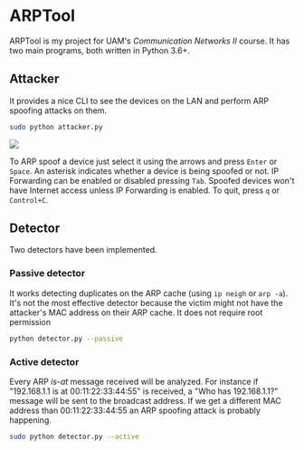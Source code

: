 # ARPTool
ARPTool is my project for UAM's *Communication Networks II* course. It has two main programs, both written in Python 3.6+.
## Attacker
It provides a nice CLI to see the devices on the LAN and perform ARP spoofing attacks on them.

```bash
sudo python attacker.py
```

![](/home/daniel/PycharmProjects/ARPTool/doc/attacker.png)

To ARP spoof a device just select it using the arrows and press `Enter` or `Space`.  An asterisk indicates whether a device is being spoofed or not. IP Forwarding can be enabled or disabled pressing `Tab`. Spoofed devices won't have Internet access unless IP Forwarding is enabled. To quit, press `q` or `Control+C`.

## Detector

Two detectors have been implemented.

### Passive detector

It works detecting duplicates on the ARP cache (using ```ip neigh``` or  ```arp -a```). It's not the most effective detector because the victim might not have the attacker's MAC address on their ARP cache. It does not require root permission

```bash
python detector.py --passive
```

### Active detector

Every ARP *is-at* message received will be analyzed. For instance if "192.168.1.1 is at 00:11:22:33:44:55" is received, a "Who has 192.168.1.1?" message will be sent to the broadcast address. If we get a different MAC address than 00:11:22:33:44:55 an ARP spoofing attack is probably happening.

```bash
sudo python detector.py --active
```




